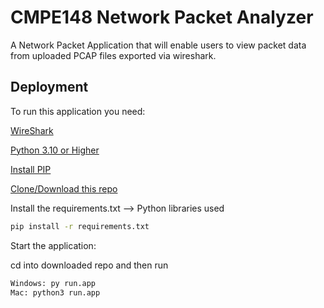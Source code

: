 
# CMPE148 Network Packet Analyzer

A Network Packet Application that will enable users to view packet data from uploaded PCAP files exported via wireshark.


## Deployment

To run this application you need:

[WireShark](https://www.wireshark.org/docs/)

[Python 3.10 or Higher](https://www.python.org/downloads/release/python-3100/)

[Install PIP](https://pip.pypa.io/en/stable/cli/pip_install/)

[Clone/Download this repo](https://github.com/h0se69/CS157A-Project)


Install the requirements.txt --> Python libraries used
```bash
pip install -r requirements.txt
```

Start the application:

cd into downloaded repo and then run
```bash
Windows: py run.app
Mac: python3 run.app
```




